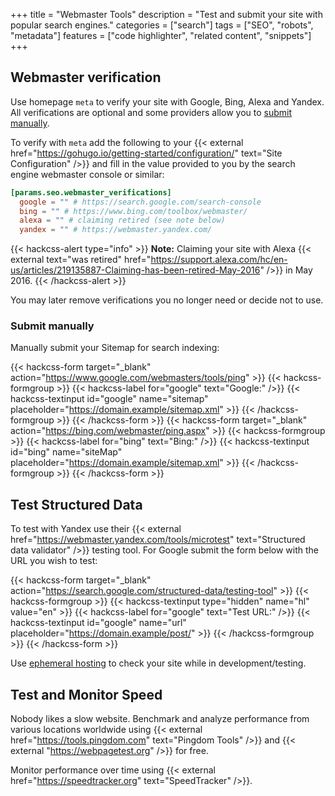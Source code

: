 +++
title = "Webmaster Tools"
description = "Test and submit your site with popular search engines."
categories = ["search"]
tags = ["SEO", "robots", "metadata"]
features = ["code highlighter", "related content", "snippets"]
+++

## Webmaster verification

Use homepage `meta` to verify your site with Google, Bing, Alexa and Yandex. All verifications are optional and some providers allow you to [submit manually](#submit-manually).

To verify with `meta` add the following to your {{< external href="https://gohugo.io/getting-started/configuration/" text="Site Configuration" />}} and fill in the value provided to you by the search engine webmaster console or similar:

```toml
[params.seo.webmaster_verifications]
  google = "" # https://search.google.com/search-console
  bing = "" # https://www.bing.com/toolbox/webmaster/
  alexa = "" # claiming retired (see note below)
  yandex = "" # https://webmaster.yandex.com/
```

{{< hackcss-alert type="info" >}}
<strong>Note:</strong> Claiming your site with Alexa {{< external text="was retired" href="https://support.alexa.com/hc/en-us/articles/219135887-Claiming-has-been-retired-May-2016" />}} in May 2016.
{{< /hackcss-alert >}}

You may later remove verifications you no longer need or decide not to use.

### Submit manually

Manually submit your Sitemap for search indexing:

{{< hackcss-form target="_blank" action="https://www.google.com/webmasters/tools/ping" >}}
  {{< hackcss-formgroup >}}
    {{< hackcss-label for="google" text="Google:" />}}
    {{< hackcss-textinput id="google" name="sitemap" placeholder="https://domain.example/sitemap.xml" >}}
  {{< /hackcss-formgroup >}}
{{< /hackcss-form >}}
{{< hackcss-form target="_blank" action="https://bing.com/webmaster/ping.aspx" >}}
  {{< hackcss-formgroup >}}
    {{< hackcss-label for="bing" text="Bing:" />}}
    {{< hackcss-textinput id="bing" name="siteMap" placeholder="https://domain.example/sitemap.xml" >}}
  {{< /hackcss-formgroup >}}
{{< /hackcss-form >}}

## Test Structured Data

To test with Yandex use their {{< external href="https://webmaster.yandex.com/tools/microtest" text="Structured data validator" />}} testing tool. For Google submit the form below with the URL you wish to test:

{{< hackcss-form target="_blank" action="https://search.google.com/structured-data/testing-tool" >}}
  {{< hackcss-formgroup >}}
    {{< hackcss-textinput type="hidden" name="hl" value="en" >}}
    {{< hackcss-label for="google" text="Test URL:" />}}
    {{< hackcss-textinput id="google" name="url" placeholder="https://domain.example/post/" >}}
  {{< /hackcss-formgroup >}}
{{< /hackcss-form >}}

Use [ephemeral hosting](../air-gapping/#ephemeral-hosting-with-end-to-end-encryption) to check your site while in development/testing.

## Test and Monitor Speed

Nobody likes a slow website. Benchmark and analyze performance from various locations worldwide using {{< external href="https://tools.pingdom.com" text="Pingdom Tools" />}} and {{< external "https://webpagetest.org" />}} for free.

Monitor performance over time using {{< external href="https://speedtracker.org" text="SpeedTracker" />}}.
